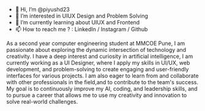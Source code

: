 - 👋 Hi, I’m @piyushd23
- 👀 I’m interested in UIUX Design and Problem Solving
- 🌱 I’m currently learning about UIUX and Frontend
- 📫 How to reach me ? : LinkedIn / Instagram / Github

As a second year computer engineering student at MMCOE Pune, I am passionate about exploring the dynamic intersection of technology and creativity.
I have a deep interest and curiosity in artificial intelligence, 
I am currently working as a UI Designer, where I apply my skills in UI/UX, web development, and problem-solving to create engaging and user-friendly interfaces for various projects.
I am also eager to learn from and collaborate with other professionals in the field,and to contribute to the team's success.
My goal is to continuously improve my AI, coding, and leadership skills, and to pursue a career that allows me to use my creativity and innovation to solve real-world challenges.
